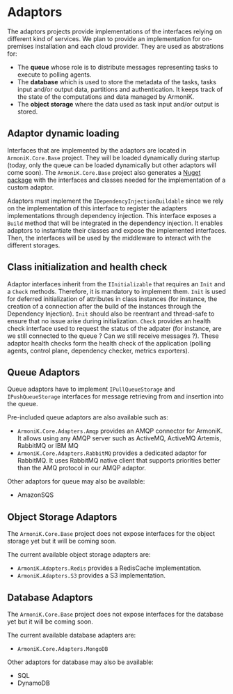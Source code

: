 # Adaptors

The adaptors projects provide implementations of the interfaces relying on different kind of services.
We plan to provide an implementation for on-premises installation and each cloud provider.
They are used as abstrations for:

- The **queue** whose role is to distribute messages representing tasks to execute to polling agents.
- The **database** which is used to store the metadata of the tasks, tasks input and/or output data, partitions and authentication.
It keeps track of the state of the computations and data managed by ArmoniK.
- The **object storage** where the data used as task input and/or output is stored.

## Adaptor dynamic loading

Interfaces that are implemented by the adaptors are located in `ArmoniK.Core.Base` project.
They will be loaded dynamically during startup (today, only the queue can be loaded dynamically but other adaptors will come soon).
The `ArmoniK.Core.Base` project also generates a [Nuget package](https://www.nuget.org/packages/ArmoniK.Core.Base) with the interfaces and classes needed for the implementation of a custom adaptor.

Adaptors must implement the `IDependencyInjectionBuildable` since we rely on the implementation of this interface to register the adapters implementations through dependency injection.
This interface exposes a `Build` method that will be integrated in the dependency injection.
It enables adaptors to instantiate their classes and expose the implemented interfaces.
Then, the interfaces will be used by the middleware to interact with the different storages.

## Class initialization and health check

Adaptor interfaces inherit from the `IInitializable` that requires an `Init` and a `Check` methods.
Therefore, it is mandatory to implement them.
`Init` is used for deferred initialization of attributes in class instances (for instance, the creation of a connection after the build of the instances through the Dependency Injection).
`Init` should also be reentrant and thread-safe to ensure that no issue arise during initialization.
`Check` provides an health check interface used to request the status of the adpater (for instance, are we still connected to the queue ? Can we still receive messages ?).
These adaptor health checks form the health check of the application (polling agents, control plane, dependency checker, metrics exporters).

## Queue Adaptors

Queue adaptors have to implement `IPullQueueStorage` and `IPushQueueStorage` interfaces for message retrieving from and insertion into the queue.

Pre-included queue adaptors are also available such as:

- `ArmoniK.Core.Adapters.Amqp` provides an AMQP connector for ArmoniK.
It allows using any AMQP server such as ActiveMQ, ActiveMQ Artemis, RabbitMQ or IBM MQ
- `ArmoniK.Core.Adapters.RabbitMQ` provides a dedicated adaptor for RabbitMQ.
It uses RabbitMQ native client that supports priorities better than the AMQ protocol in our AMQP adaptor.

Other adaptors for queue may also be available:

- AmazonSQS

## Object Storage Adaptors

The `ArmoniK.Core.Base` project does not expose interfaces for the object storage yet but it will be coming soon.

The current available object storage adapters are:

- `ArmoniK.Adapters.Redis` provides a RedisCache implementation.
- `ArmoniK.Adapters.S3` provides a S3 implementation.

## Database Adaptors

The `ArmoniK.Core.Base` project does not expose interfaces for the database yet but it will be coming soon.

The current available database adapters are:

- `ArmoniK.Core.Adapters.MongoDB`

Other adaptors for database may also be available:

- SQL
- DynamoDB
